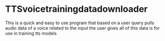 # TTSvoicetrainingdatadownloader
This is a quick and easy to use program that based on a user query pulls audio data of a voice related to the input the user gives all of this data is for use in training tts models
